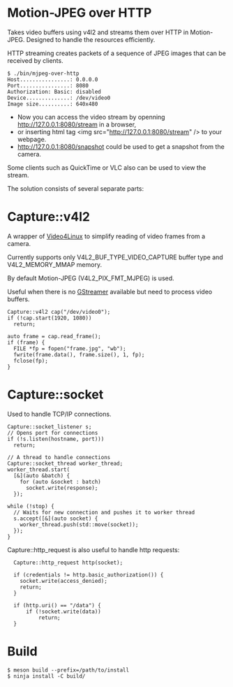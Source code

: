 # Motion-JPEG over HTTP

Takes video buffers using v4l2 and streams them over HTTP in Motion-JPEG.
Designed to handle the resources efficiently.

HTTP streaming creates packets of a sequence of JPEG images that can be received by clients.

    $ ./bin/mjpeg-over-http
    Host................: 0.0.0.0
    Port................: 8080
    Authorization: Basic: disabled
    Device..............: /dev/video0
    Image size..........: 640x480

- Now you can access the video stream by openning http://127.0.0.1:8080/stream in a browser, 
- or inserting html tag &lt;img src="http://127.0.0.1:8080/stream" /&gt; to your webpage.
- http://127.0.0.1:8080/snapshot could be used to get a snapshot from the camera.

Some clients such as QuickTime or VLC also can be used to view the stream.

The solution consists of several separate parts:

# Capture::v4l2

A wrapper of [Video4Linux](https://en.wikipedia.org/wiki/Video4Linux) to simplify reading of video frames from a camera.

Currently supports only V4L2_BUF_TYPE_VIDEO_CAPTURE buffer type and V4L2_MEMORY_MMAP memory.

By default Motion-JPEG (V4L2_PIX_FMT_MJPEG) is used.

Useful when there is no [GStreamer](https://gstreamer.freedesktop.org/) available but need to process video buffers.

    Capture::v4l2 cap("/dev/video0");
    if (!cap.start(1920, 1080))
      return;

    auto frame = cap.read_frame();
    if (frame) {
      FILE *fp = fopen("frame.jpg", "wb");
      fwrite(frame.data(), frame.size(), 1, fp);
      fclose(fp);
    }

# Capture::socket

Used to handle TCP/IP connections.

    Capture::socket_listener s;
    // Opens port for connections
    if (!s.listen(hostname, port)))
      return;
    
    // A thread to handle connections
    Capture::socket_thread worker_thread;
    worker_thread.start(
      [&](auto &batch) {
        for (auto &socket : batch)
          socket.write(response);
      });
    
    while (!stop) {
      // Waits for new connection and pushes it to worker thread
      s.accept([&](auto socket) {
        worker_thread.push(std::move(socket));
      });
    }

Capture::http_request is also useful to handle http requests:

      Capture::http_request http(socket);

      if (credentials != http.basic_authorization()) {
        socket.write(access_denied);
        return;
      }

      if (http.uri() == "/data") {
          if (!socket.write(data))
              return;
      }


# Build

    $ meson build --prefix=/path/to/install
    $ ninja install -C build/
